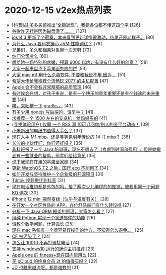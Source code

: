# 2020-12-15 v2ex热点列表

+ [[科普贴] 多多买菜推出“全额返现”，我猜各位都不懂这四个字](https://www.v2ex.com/t/735615#reply126) [126]
+ [谷歌昨天挂是因为磁盘满了。。。。](https://www.v2ex.com/t/735514#reply107) [107]
+ [ios14.3 更新了个寂寞，本来看到更新详情很激动，结果还是老样子。](https://www.v2ex.com/t/735503#reply80) [80]
+ [为什么 Java 要码农操心 JVM 性能调优？](https://www.v2ex.com/t/735661#reply79) [79]
+ [兄弟们，多久和相亲对象聊一次天呀](https://www.v2ex.com/t/735666#reply73) [73]
+ [你们公司冷么](https://www.v2ex.com/t/735591#reply60) [60]
+ [想给她一场特别的求婚，预算 6000 以内，有没有什么好的创意？](https://www.v2ex.com/t/735571#reply58) [58]
+ [大家一起来盘点下苹果画失败的饼](https://www.v2ex.com/t/735618#reply53) [53]
+ [大家 mac m1 用什么杀毒软件. 不要和我说不用,因为....](https://www.v2ex.com/t/735626#reply51) [51]
+ [希望大佬给我推荐个流畅玩 2077 的主机配置](https://www.v2ex.com/t/735614#reply47) [47]
+ [Apple 会不会有非常精细的品质管理](https://www.v2ex.com/t/735494#reply46) [46]
+ [有时候会在想，对孩子来说，是有一个快乐的童年重要还是有个钱途的未来重要](https://www.v2ex.com/t/735641#reply46) [46]
+ [唉，来吐槽一下 gradle。。](https://www.v2ex.com/t/735701#reply43) [43]
+ [有多少用 nodejs 写后端的，请举手？](https://www.v2ex.com/t/735766#reply41) [41]
+ [求推荐一个 1500 左右的安卓机，给妈妈买的](https://www.v2ex.com/t/735559#reply41) [41]
+ [(寻找体验用户) 仅需 一个 RSS 源 即可订阅你/别人的全平台动态！](https://www.v2ex.com/t/735570#reply39) [39]
+ [小米新出的电纸书值得入手么？](https://www.v2ex.com/t/735735#reply37) [37]
+ [现在入手 M1 mbp，还是等等党明年传说的 14 寸 mbp？](https://www.v2ex.com/t/735532#reply36) [36]
+ [长沙的小伙伴们，你们还好吗？](https://www.v2ex.com/t/735650#reply35) [35]
+ [非科班报了一个 Java 培训班，现在不想去了（考虑到时间和费用），但是她提到有一些就业的帮助，前辈们给给意见](https://www.v2ex.com/t/735695#reply35) [35]
+ [说下我现在在用的苹果全家桶](https://www.v2ex.com/t/735612#reply34) [34]
+ [更新 WatchOS 7.2 之后，国行 ecg 不能用了](https://www.v2ex.com/t/735623#reply34) [34]
+ [如何开发与坚持维护一个企业级的开源项目](https://www.v2ex.com/t/735498#reply31) [31]
+ [Tiktok 视频搬迁到抖音](https://www.v2ex.com/t/735596#reply31) [31]
+ [现在电话推销都是外包的吗，接了两次少儿编程的的推销，被我用同一个问题 KO 俩次](https://www.v2ex.com/t/735501#reply30) [30]
+ [iPhone 12 mini 突然变绿（似乎与温度有关）](https://www.v2ex.com/t/735535#reply28) [28]
+ [在开发一个社区性质的 APP，各位舒马赫们有什么建议吗](https://www.v2ex.com/t/735552#reply27) [27]
+ [分析一下 Java ORM 框架的原理，大家怎么看？](https://www.v2ex.com/t/735605#reply27) [27]
+ [用纯 Python 实现一个发送邮件的功能](https://www.v2ex.com/t/735537#reply26) [26]
+ [请教个数学问题，计算弧长](https://www.v2ex.com/t/735523#reply25) [25]
+ [现在 mac 系统有一个很容易误操作的地方，不知道怎么避免。。](https://www.v2ex.com/t/735539#reply25) [25]
+ [CF 被污染了？](https://www.v2ex.com/t/735793#reply24) [24]
+ [怎么让 10010 不再打骚扰电话](https://www.v2ex.com/t/735584#reply24) [24]
+ [支持 windows10 运行的迷你主机推荐](https://www.v2ex.com/t/735619#reply23) [23]
+ [Apple one 的 fitness+现在国内能用么](https://www.v2ex.com/t/735497#reply22) [22]
+ [买 pCloud 的终身会员 2t 的值得买吗？](https://www.v2ex.com/t/735527#reply22) [22]
+ [JD 也越来越流氓，都是谁教的](https://www.v2ex.com/t/735582#reply21) [21]
